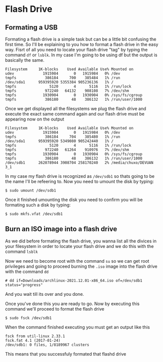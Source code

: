 # Flash Drive

## Formating a USB
Formating a flash drive is a simple task but can be a little bit confusing the first time. So I'll be explaining to you how to format a flash drive
in the easy way. Fisrt of all you need to locate your flash drive "tag" by typing the command `df` or `lsblk`. In my case I'm going to be using df but
the output is basically the same.

    Filesystem     1K-blocks    Used Available Use% Mounted on
    udev             1915984       0   1915984   0% /dev
    tmpfs             386184     700    385484   1% /run
    /dev/sda1      959395920 5355384 905236136   1% /
    tmpfs               5120       4      5116   1% /run/lock
    tmpfs             972240   64132    908108   7% /dev/shm
    tmpfs            1930904       0   1930904   0% /sys/fs/cgroup
    tmpfs             386180      48    386132   1% /run/user/1000
    
Once we get displayed all the filesystems we plug the flash drive and execute the exact same command again and our flash drive must be appearing now on 
the output

    Filesystem     1K-blocks    Used Available Use% Mounted on
    udev             1915984       0   1915984   0% /dev
    tmpfs             386184     704    385480   1% /run
    /dev/sda1      959395920 5349080 905242440   1% /
    tmpfs               5120       4      5116   1% /run/lock
    tmpfs             972240   61264    910976   7% /dev/shm
    tmpfs            1930904       0   1930904   0% /sys/fs/cgroup
    tmpfs             386180      48    386132   1% /run/user/1000
    /dev/sdb1      262078944 3908704 258170240   2% /media/chuxo/DEVUAN 3_1

In my case my flash drive is recognized as `/dev/sdb1` so thats going to be the name I'll be refeering to. Now you need to umount the disk by typing:

    $ sudo umount /dev/sdb1
    
Once it finished umounting the disk you need to confirm you will be formating such a disk by typing:

    $ sudo mkfs.vfat /dev/sdb1

## Burn an ISO image into a flash drive
As we did before formating the flash drive, you wanna list all the divices in your filesystem in order to locate your flash drive and we do this with the
command `lsblk`

Now we need to become root with the command `su` so we can get root privileges and going to proceed burning the `.iso` image into the flash drive with the command `dd`

    # dd if=Downloads/archlinux-2021.12.01-x86_64.iso of=/dev/sdb1 status="progress"

And you wait till its over and you done.



    
Once you've done this you are ready to go. Now by executing this command we'll proceed to format the flash drive

    $ sudo fsck /dev/sdb1

When the command finished executing you must get an output like this

    fsck from util-linux 2.33.1
    fsck.fat 4.1 (2017-01-24)
    /dev/sdb1: 0 files, 1/8189967 clusters

This means that you successfuly formated that flashd drive  
